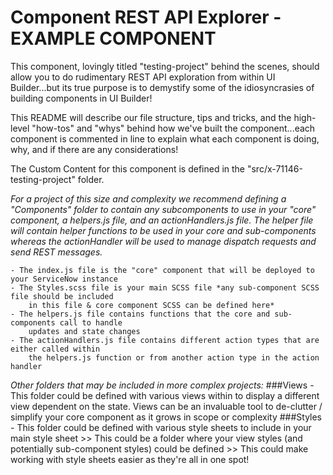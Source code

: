 Component REST API Explorer - EXAMPLE COMPONENT 
===============================================
This component, lovingly titled "testing-project" behind the scenes, should allow you to do rudimentary REST API exploration from within UI Builder...but its true purpose is to demystify some of the idiosyncrasies of building components in UI Builder! 

This README will describe our file structure, tips and tricks, and the high-level "how-tos" and "whys" behind how we've built the component...each component is commented in line to explain what each component is doing, why, and if there are any considerations!

The Custom Content for this component is defined in the "src/x-71146-testing-project" folder.

*For a project of this size and complexity we recommend defining a "Components" folder to contain any subcomponents to use in your "core" component, a helpers.js file, and an actionHandlers.js file. The helper file will contain helper functions to be used in your core and sub-components whereas the actionHandler will be used to manage dispatch requests and send REST messages.*

    - The index.js file is the "core" component that will be deployed to your ServiceNow instance
    - The Styles.scss file is your main SCSS file *any sub-component SCSS file should be included 
        in this file & core component SCSS can be defined here*
    - The helpers.js file contains functions that the core and sub-components call to handle 
        updates and state changes
    - The actionHandlers.js file contains different action types that are either called within 
        the helpers.js function or from another action type in the action handler

*Other folders that may be included in more complex projects:*
    ###Views
        - This folder could be defined with various views within to display a different view dependent on the state. Views can be an invaluable tool to de-clutter / simplify your core component as it grows in scope or complexity
    ###Styles 
        - This folder could be defined with various style sheets to include in your main style sheet >> This could be a folder where your view styles (and potentially sub-component styles) could be defined >> This could make working with style sheets easier as they're all in one spot!